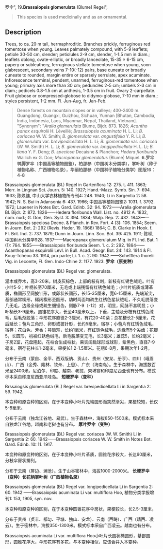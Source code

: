 罗伞",
19.**Brassaiopsis glomerulata** (Blume) Regel",

> This species is used medicinally and as an ornamental.

## Description
Trees, to ca. 20 m tall, hermaphroditic. Branches prickly, ferruginous red tomentose when young. Leaves palmately compound, with 5-9 leaflets; petiole 30-50 cm, slender; petiolules 2-9 cm, slender, 1-1.5 mm in diam.; leaflets oblong, ovate-elliptic, or broadly lanceolate, 15-35 × 6-15 cm, papery or subleathery, ferruginous stellate tomentose when young, soon glabrescent, secondary veins 7-10(-12) pairs, base cuneate or broadly cuneate to rounded, margin entire or sparsely serrulate, apex acuminate. Inflorescence terminal, pendent, unarmed, ferruginous-red tomentose when young; primary axis more than 30 cm; peduncles 2-5 cm; umbels 2-3 cm in diam.; pedicels 0.8-1.5 cm at anthesis, 1-3.5 cm in fruit. Ovary 2-carpellate. Fruit globose or compressed-globose to didymo-globose, 7-10 mm in diam.; styles persistent, 1-2 mm. Fl. Jun-Aug, fr. Jan-Feb.

> Dense forests on mountain slopes or in valleys; 400-2400 m. Guangdong, Guangxi, Guizhou, Sichuan, Yunnan [Bhutan, Cambodia, India, Indonesia, Laos, Myanmar, Nepal, Thailand, Vietnam].
  "Synonym": "*Aralia glomerulata* Blume, Bijdr. 873. 1826; *Acantho* *panax esquirolii* H. Léveillé; *Brassaiopsis acuminata* H. L. Li; *B. coriacea* W. W. Smith; *B. glomerulata* var. *angustifolia* Y. R. Li; *B. glomerulata* var. *brevipedicellata* H. L. Li; *B. glomerulata* var. *coriacea* (W. W. Smith) H. L. Li; *B. glomerulata* var. *longipedicellata* H. L. Li; *B. liana* Y. F. Deng; *B. speciosa* Decaisne &amp; Planchon; *Hedera floribunda* Wallich ex G. Don; *Macropanax glomerulatus* (Blume) Miquel.
**6.罗伞 鸭脚罗伞（中国高等植物图鉴），柏那参（中国树木分类学），掌叶树（种子植物名称、广西植物名录），华丽柏那参（中国种子植物分类学）图版16：4-8**

Brassaiopsis glomerulata (Bl.) Regel in Gartenflora 12: 275. t. 411. 1863; Merr. in Lingnan Sci. Journ. 5: 140. 1927; Hand.-Mazz. Symb. Sin. 7: 694. 1933; 陈焕镛, 中山大学农林植物所专刊4: 248. 1940; Li in Sargentia 2: 58. 1942; N. S. Bui in Adansonia 6: 437. 1966; 中国高等植物图鉴2: 1031. f. 3792. 1972; Lauener in Notes Bot. Gard. Edinb. 32: 94. 1972——Aralia glomerulata Bl. Bijdr. 2: 872. 1826——Hedera floribunda Wall. List. no. 4912 A. 1832, nom. nud.; G. Don, Gen. Syst. 3: 394. 1834; Walp. Rep. 2: 432. 1843——Brassaiopsis speciosa Decne. & Planch. in Rev. Fort. 4 (3): 106. 1854; Seem. in Journ. Bot. 2: 292 (Revis. Heder. 19. 1868) 1864; C. B. Clarke in Hook. f. Fl. Brit. Ind. 2: 737. 1879; Dunn in Journ. Linn. Soc. Bot. 39: 425. 1911; 陈嵘, 中国树木分类学928. 1937——Macropanax glomerulatum Miq. in Fl. Ind. Bat. 1 (1): 764. 1855——Brassaiopsis floribunda Seem. 1. c. 2: 292. 1864——Acanthopanax esquirolii Levl. in Bull. Acad. Geogr. Bot. 24: 143. 1914 & Fl. Kouy-Tcheou 33. 1914, pro parte; Li. 1. c. 2: 90. 1942.——Schefflera thorelii Vig. in Lecomte, Fl. Gen. Indo-Chine 2: 1177. 1923.
**罗伞（原变种）**

Brassaiopsis glomerulata (Bl.) Regel var. glomerulata.

灌木或乔木，高3-20米，树皮灰棕色，上部的枝有刺，新枝有红锈色绒毛。叶有小叶5-9；叶柄长至70厘米，无毛或上端残留有红锈色绒毛；小叶片纸质或薄革质，椭圆形至阔披针形，或卵状长圆形，长15-35厘米，宽6-15厘米，先端渐尖，基部通常楔形，稀阔楔形至圆形，幼时两面均疏生红锈色星状绒毛，不久毛脱落变几无毛，边缘全缘或疏生细锯齿，侧脉7-9（-12）对，明显，网脉不甚明显；小叶柄长3-9厘米。圆锥花序大，长至40厘米以上，下垂，主轴及分枝有红锈色绒毛，后毛渐脱落；伞形花序直径2-3厘米，有花20-40朵；总花梗长2-5厘米，花后延长；苞片三角形、卵形或披针形，长约5毫米，宿存；小苞片有红锈色绒毛，宿存；花白色，芳香；萼筒短，长约1毫米，有红锈色绒毛，边缘有5个尖齿；花瓣5，长圆形，初被红锈色绒毛，后毛脱落变无毛，长3毫米；雄蕊5，长约2毫米；子房2室，花盘隆起，花柱合生成柱状。果实阔扁球形或球形，紫黑色，直径7-9毫米，宿存花柱长1-2毫米，果梗长1.2-1.5厘米。花期6-8月，果期次年1-2月。

分布于云南（蒙自、金平、西双版纳、贡山）、贵州（安龙、册亨）、四川（峨眉山）、广西（金秀、隆林、钦州、上思）、广东（海南岛）。生于森林中，海拔数百米至2400米。尼泊尔、印度、越南、老挝、柬埔寨和印度尼西亚也有分布。模式标本采自印度尼西亚爪哇岛。
**短梗罗伞（变种）**

Brssaiogsis glomerulata (Bl.) Regel var. brevipedicellata Li in Sargentia 2: 59. 1942.

本变种和原变种的区别，在于本变种小叶片先端圆形而突然渐尖，果梗较短，长仅5-8毫米。

分布于云南（独龙江谷地、易武）。生于森林中，海拔850-1500米。模式标本采自独龙江谷地。越南和老挝也有分布。
**厚叶罗伞（变种）**

Brassaiopsis glomerulata (Bl.) Regel var. coriacea (W. W. Smith) Li in Sargentia 2: 60. 1942——Brassaiopsis coriacea W. W. Smith in Notes Bot. Gard. Edinb. 10: 11. 1917.

本变种和原变种的区别，在于本变种小叶片革质，圆锥花序较大，长达60厘米，分枝伞房状排列。

分布于云南（屏边、澜沧）。生于山谷密林中，海拔1000-2000米。
**长梗罗伞（变种）长花柄掌叶树（广西植物名录）**

Brassaiopsis glomerulata (Bl.) Regel var. longipedicellata Li in Sargentia 2: 60. 1942 ——Brassaiopsis acuminata Li var. multiflora Hoo, 植物分类学报增刊1: 153, 1905, syn. nov.

本变种和原变种的区别，在于本变种圆锥花序伞房状，果梗较长，长2.5-3厘米。

分布于贵州（贞丰、都匀、平塘、独山、安龙）、云南（西畴）、广西（靖西、凌云）。生于密林中，海拔350-1300米。模式标本采自广西凌云。越南也有分布。

Brassaiopsis acuminata Li var. multiflora Hoo小叶片长圆状椭圆形，基部圆形，圆锥花序大，伞形花序有多花，与本变种相似，应该合并入本变种。
